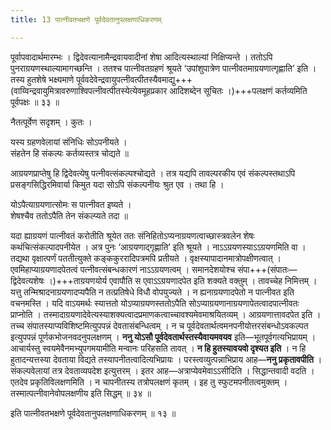 ```yaml
---
title: 13 पात्नीवतभक्षणे पूर्वदेवतानुपलक्षणाधिकरणम्

---
```


पूर्वापवादार्थमारम्भः । द्विदेवत्यानामैन्द्रवायवादीनां शेषा आदित्यस्थाल्यां निक्षिप्यन्ते । ततोऽपि पुनराग्रयणस्थाल्यामागच्छन्ति । ततश्च पात्नीवतग्रहणं श्रूयते ‘उपांशुपात्रेण पात्नीवतमाग्रयणात्गृह्णाति’ इति । तस्य हुतशेषे भक्ष्यमाणे पूर्ववदेवेन्द्रवायुपत्नीवत्पीतस्यैवमाद्यु+++(वाय्विन्द्रवायुमित्रावरुणाश्विपत्नीवत्पीतस्येत्येवमूहप्रकार आदिशब्देन सूचितः ।)+++पलक्षणं कर्तव्यमिति पूर्वपक्षः ॥ ३३ ॥

नैतत्पूर्वेण सदृशम् । कुतः ।

यस्य ग्रहणवेलायां संनिधिः सोऽपनीयते ।  
संहतेन हि संकल्पः कर्तव्यस्तत्र चोद्यते ॥  


आग्रयणप्राप्तेषु हि द्विदेवत्येषु पत्नीवत्संकल्पश्चोद्यते । तत्र यद्यपि तावल्परकीय एवं संकल्पस्तथाऽपि प्रसङ्गसिद्धिरमिवार्या किमुत यदा सोऽपि संकल्पनीयः श्रुत एव । तथा हि ।

योऽपैत्याग्रयणात्सोमः स पात्नीवत इष्यते ।  
शेषश्चैव ततोऽपैति तेन संकल्प्यते तदा ॥  


यदा ह्याग्रयणं पात्नीवतं करोतीति श्रूयेत ततः संनिहितोऽप्यनाग्रयणत्वाच्छास्त्रवलेन शेषः कथंचित्संकल्पादपनीयेत । अत्र पुनः ‘आग्रयणाद्गृह्णाति’ इति श्रूयते । नाऽऽग्रयणस्याऽऽग्रयणमिति वा । तद्यथा वृक्षात्पर्णं पततीत्युक्ते कङ्ककुररादिपत्रमपि प्रतीयते । वृक्षस्यापादानमात्रोपक्षीणत्वात् । एवमिहाप्याग्रयणादपेतत्वं पत्नीवत्संबन्धकारणं नाऽऽग्रयणत्वम् । समानदेशयोश्च संपा+++(संपातः—द्विदेवत्यशेषः ।)+++ताग्रयणयोर्य एवापौति स एवाऽऽग्रयणादपेत इति शक्यते वक्तुम् । तावच्चेह निमित्तम् । यत्तु तन्मिश्रादनाग्रयणादप्यपैति न तत्प्रतिषेधे विधौ वोपयुज्यते । न ह्यनाग्रयणादपेतो न पात्नीवत इति वचनमस्ति । यदि वाऽयमर्थः स्यात्ततो योऽप्याग्रयणस्ततोऽपैति सोऽप्याग्रयणानाग्रयणापेतत्वादपात्नीवतः प्राप्नोति । तस्मादाग्रयणादेवेत्यस्याशक्यत्वादप्रमाणकत्वाच्चावश्यमेवमाश्रयितव्यम् । आग्रयणात्तावदपेत इति । तच्च संपातस्याप्यविशिष्टमित्युपपन्नं देवतासंबन्धित्वम् । न च पूर्वदेवतार्थत्वमनपनीयोत्तरसंबन्धोऽवकल्पत इत्युपपन्नं पूर्णकभोजनवदनुपलक्षणम् । **ननु योऽसौ पूर्वदेवतार्थस्तस्यैवायमवयव** इति—भूतपूर्वगत्यभिप्रायम् । आचार्यस्तु स्वयमेवैनमभ्युपगमयामीति मन्वानः परिहसति तावत् । **न हि हुतस्यावयवो दृश्यत इति** । न हि हुतादन्यत्तस्या देवताया विद्यते तस्यापनीतत्वादित्यभिप्रायः । परस्त्वव्युत्पन्नाभिप्राय आह—**ननु प्रकृतावपीति** । संकल्पवेलायां तत्र देवताव्यपदेश इत्युत्तरम् । इतर आह—अत्राप्येवमेवाऽऽसीदिति । सिद्धान्तवादी वदति । एतदेव प्रकृतिविलक्षणमिति । न चापनीतस्य तत्रोपलक्षणं कृतम् । इह तु स्फुटमपनीतत्वमुक्तम् । तस्मात्पत्नीवानेवोपलक्षणीय इति सिद्धम् ॥ ३४ ॥

इति पात्नीवतभक्षणे पूर्वदेवतानुपलक्षणाधिकरणम् ॥ १३ ॥
